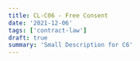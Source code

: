 ```yaml
---
title: CL-C06 - Free Consent
date: '2021-12-06'
tags: ['contract-law']
draft: true
summary: 'Small Description for C6'
---
```

